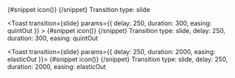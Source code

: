 <Toast transition={slide}>
  {#snippet icon()}
  <CircleCheckSolid class="w-5 h-5" />
  {/snippet}
  Transition type: slide
</Toast>

<Toast transition={slide} params={{ delay: 250, duration: 300, easing: quintOut }} >
  {#snippet icon()}
  <CircleCheckSolid class="w-5 h-5" />
  {/snippet}
  Transition type: slide, delay: 250, duration: 300, easing: quintOut
</Toast>

<Toast transition={slide} params={{ delay: 250, duration: 2000, easing: elasticOut }}>
  {#snippet icon()}
  <CircleCheckSolid class="w-5 h-5" />
  {/snippet}
  Transition type: slide, delay: 250, duration: 2000, easing: elasticOut
</Toast>